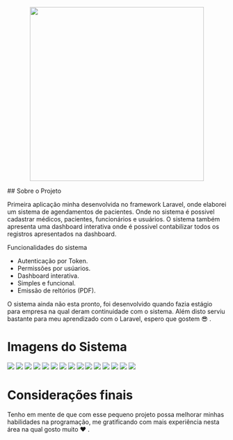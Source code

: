 <p align="center"><a href="https://laravel.com" target="_blank"><img src="https://raw.githubusercontent.com/laravel/art/master/logo-lockup/5%20SVG/2%20CMYK/1%20Full%20Color/laravel-logolockup-cmyk-red.svg" width="400"></a></p>
## Sobre o Projeto

Primeira aplicação minha desenvolvida no framework Laravel, onde elaborei um sistema de agendamentos de pacientes. Onde no sistema é possivel cadastrar médicos, pacientes, funcionários e usuários. O sistema também apresenta uma dashboard interativa onde é possivel contabilizar todos os registros apresentados na dashboard.

Funcionalidades do sistema

- Autenticação por Token.
- Permissões por usúarios.
- Dashboard interativa.
- Simples e funcional.
- Emissão de reltórios (PDF).

O sistema ainda não esta pronto, foi desenvolvido quando fazia estágio para empresa na qual deram continuidade com o sistema. 
Além disto serviu bastante para meu aprendizado com o Laravel, espero que gostem 😎 .

# Imagens do Sistema


<img src="https://raw.githubusercontent.com/led007/konsistfinal/main/insumos/login.PNG">
<img src="https://raw.githubusercontent.com/led007/konsistfinal/main/insumos/login_erro.PNG">
<img src="https://raw.githubusercontent.com/led007/konsistfinal/main/insumos/login_sucees.PNG">
<img src="https://raw.githubusercontent.com/led007/konsistfinal/main/insumos/dashboard.PNG">
<img src="https://raw.githubusercontent.com/led007/konsistfinal/main/insumos/dashboard1.PNG">
<img src="https://raw.githubusercontent.com/led007/konsistfinal/main/insumos/agendamento_form.PNG">
<img src="https://raw.githubusercontent.com/led007/konsistfinal/main/insumos/agendamento.PNG">
<img src="https://raw.githubusercontent.com/led007/konsistfinal/main/insumos/medicos.PNG">
<img src="https://raw.githubusercontent.com/led007/konsistfinal/main/insumos/medicos_form.PNG">
<img src="https://raw.githubusercontent.com/led007/konsistfinal/main/insumos/medicos_salvar.PNG">
<img src="https://raw.githubusercontent.com/led007/konsistfinal/main/insumos/pacientes.PNG">
<img src="https://raw.githubusercontent.com/led007/konsistfinal/main/insumos/pacientes1.PNG">
<img src="https://raw.githubusercontent.com/led007/konsistfinal/main/insumos/modal.PNG">
<img src="https://raw.githubusercontent.com/led007/konsistfinal/main/insumos/confirm.PNG">
<img src="https://raw.githubusercontent.com/led007/konsistfinal/main/insumos/pacientes_delete.PNG">


# Considerações finais

Tenho em mente de que com esse pequeno projeto possa melhorar minhas habilidades na programação, me gratificando com mais experiência nesta área na qual gosto muito ❤ .













